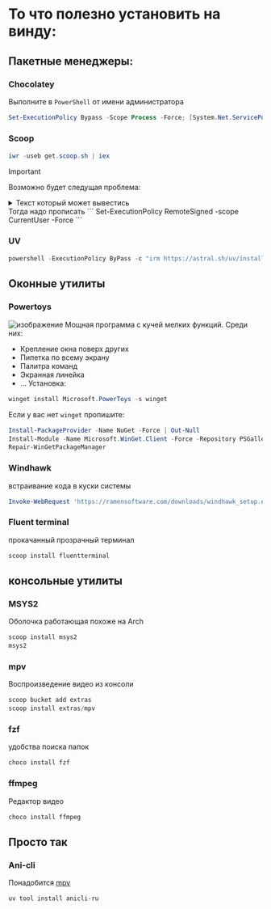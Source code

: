 # То что полезно установить на винду:

## Пакетные менеджеры:
### Chocolatey
Выполните в `PowerShell` от имени администратора
```powershell
Set-ExecutionPolicy Bypass -Scope Process -Force; [System.Net.ServicePointManager]::SecurityProtocol = [System.Net.ServicePointManager]::SecurityProtocol -bor 3072; iex ((New-Object System.Net.WebClient).DownloadString('https://community.chocolatey.org/install.ps1'))
```

### Scoop
```powershell
iwr -useb get.scoop.sh | iex
```
> [!IMPORTANT]
> Возможно будет следущая проблема:
> <details>
>  <summary>Текст который может вывестись</summary>
>  <p> <img src="https://github.com/MitrichevGeorge/-windows/blob/main/img/2.png"/>
> </details>
> Тогда надо прописать
> ``` Set-ExecutionPolicy RemoteSigned -scope CurrentUser -Force ```

### UV
```powershell
powershell -ExecutionPolicy ByPass -c "irm https://astral.sh/uv/install.ps1 | iex"
```

## Оконные утилиты
### Powertoys
![изображение](https://github.com/user-attachments/assets/5cd3f3b8-2bd5-41b7-9dea-dae17b3cf948)
Мощная программа с кучей мелких функций. Среди них:
- Крепление окна поверх других
- Пипетка по всему экрану
- Палитра команд
- Экранная линейка
- ...
Установка:
```powershell
winget install Microsoft.PowerToys -s winget
```
Если у вас нет `winget` пропишите:
```powershell
Install-PackageProvider -Name NuGet -Force | Out-Null
Install-Module -Name Microsoft.WinGet.Client -Force -Repository PSGallery | Out-Null
Repair-WinGetPackageManager
```

### Windhawk
встраивание кода в куски системы
```powershell
Invoke-WebRequest 'https://ramensoftware.com/downloads/windhawk_setup.exe' -OutFile 'windhawk_setup.exe'; Start-Process 'windhawk_setup.exe'
```

### Fluent terminal
прокачанный прозрачный терминал
```powershell
scoop install fluentterminal
```

## консольные утилиты
### MSYS2
Оболочка работающая похоже на Arch
```powershell
scoop install msys2
msys2
```

### mpv
Воспроизведение видео из консоли
```powershell
scoop bucket add extras
scoop install extras/mpv
```

### fzf
удобства поиска папок
```powershell
choco install fzf
```

### ffmpeg
Редактор видео
```powershell
choco install ffmpeg
```

## Просто так
### Ani-cli
Понадобится [mpv](#mpv)
```powershell
uv tool install anicli-ru
```
